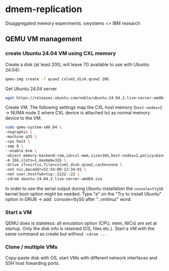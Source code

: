 # dmem-replication
Disaggregated memory experiments. swystems &lt;> IBM research 


## QEMU VM management

### create Ubuntu 24.04 VM using CXL memory

Create a disk (at least 20G, will leave 7G available to use with Ubuntu 24.04):

```sh
qemu-img create -f qcow2 cxlvm1_disk.qcow2 20G
```

Get Ubuntu 24.04 server

```sh
wget https://releases.ubuntu.com/noble/ubuntu-24.04.2-live-server-amd64.iso
```

Create VM. The following settings map the CXL host memory (`host-nodes=2` ->
NUMA node 2 where CXL device is attached to) as normal memory device to the VM.

```sh
sudo qemu-system-x86_64 \
-nographic \
-machine q35 \
-cpu host \
-smp 8 \
--enable-kvm \
-object memory-backend-ram,id=cxl-mem,size=16G,host-nodes=2,policy=bind,prealloc=on \
-m 16G,slots=1,maxmem=32G \
-drive if=virtio,file=cxlvm1_disk.qcow2,cache=none \
-net nic,macaddr=52:54:00:12:34:01 \
-net user,hostfwd=tcp::2222-:22 \
-cdrom ubuntu-24.04.2-live-server-amd64.iso
```

In order to see the serial output during Ubuntu installation the `console=ttyS0`
kernel boot option might be needed. Type "e" on the "Try to install Ubuntu" option
in GRUB -> add `console=ttyS0 after "..vmlinuz" word.

### Start a VM

QEMU does is stateless: all emulation option (CPU, mem, NICs) are set at startup.
Only the disk info is retained (OS, files etc.). Start a VM with the same command
as create but without `-cdrom ...`

### Clone / multiple VMs

Copy-paste disk with OS, start VMs with different network interfaces and SSH 
host fowarding ports.
